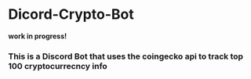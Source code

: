 # Dicord-Crypto-Bot
**work in progress!**

### This is a Discord Bot that uses the coingecko api to track top 100 cryptocurrecncy info



